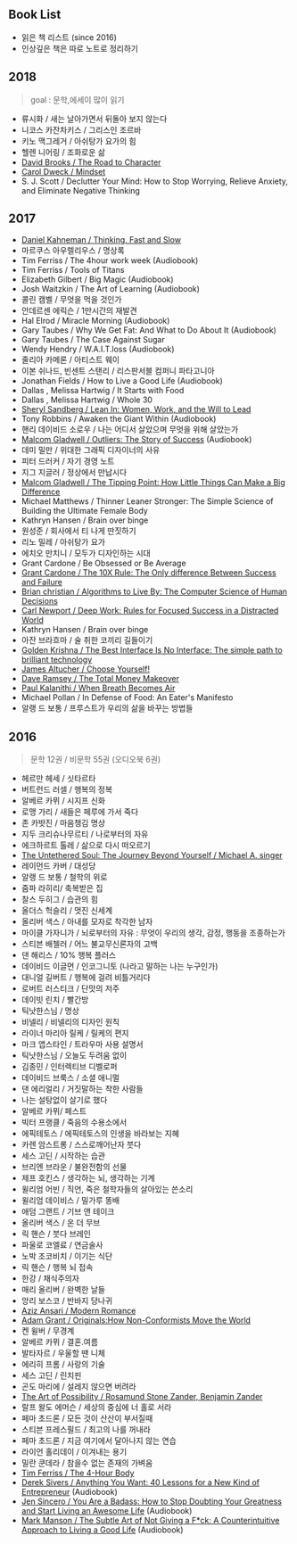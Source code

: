 ## Book List
- 읽은 책 리스트 (since 2016)
- 인상깊은 책은 따로 노트로 정리하기



## 2018
> goal : 문학,에세이 많이 읽기

- 류시화 / 새는 날아가면서 뒤돌아 보지 않는다
- 니코스 카잔차키스 / 그리스인 조르바
- 키노 맥그레거 / 아쉬탕가 요가의 힘
- 헬렌 니어링 / 조화로운 삶
- [David Brooks / The Road to Character](https://www.amazon.com/Road-Character-David-Brooks-ebook/dp/B00R3C1U52/ref=sr_1_1?s=books&ie=UTF8&qid=1516450889&sr=1-1&keywords=the+road+to+character+david+brooks)
- [Carol Dweck / Mindset](https://www.amazon.com/Mindset-Updated-Changing-Fulfil-Potential-ebook/dp/B005RZB65Q/ref=sr_1_1?s=books&ie=UTF8&qid=1516450923&sr=1-1&keywords=carol+dweck)
- S. J. Scott / Declutter Your Mind: How to Stop Worrying, Relieve Anxiety, and Eliminate Negative Thinking


## 2017

- [Daniel Kahneman / Thinking, Fast and Slow](https://www.amazon.com/Thinking-Fast-Slow-Daniel-Kahneman-ebook/dp/B00555X8OA/ref=sr_1_3?s=digital-text&ie=UTF8&qid=1516449460&sr=1-3&keywords=thinking+fast+and+slow)
- 마르쿠스 아우렐리우스 / 명상록 
- Tim Ferriss / The 4hour work week (Audiobook) 
- Tim Ferriss / Tools of Titans
- Elizabeth Gilbert / Big Magic (Audiobook) 
- Josh Waitzkin / The Art of Learning (Audiobook) 
- 콜린 캠벨 / 무엇을 먹을 것인가 
- 안데르센 에릭슨 / 1만시간의 재발견
- Hal Elrod / Miracle Morning (Audiobook)
- Gary Taubes / Why We Get Fat: And What to Do About It (Audiobook)
- Gary Taubes / The Case Against Sugar
- Wendy Hendry / W.A.I.T.loss (Audiobook)
- 줄리아 카메론 / 아티스트 웨이
- 이본 쉬나드, 빈센트 스탠리 / 리스판서블 컴퍼니 파타고니아  
- Jonathan Fields / How to Live a Good Life (Audiobook)
- Dallas , Melissa Hartwig / It Starts with Food  
- Dallas , Melissa Hartwig / Whole 30  
- [Sheryl Sandberg / Lean In: Women, Work, and the Will to Lead](https://www.amazon.com/Lean-Women-Work-Will-Lead-ebook/dp/B009LMTDL0/ref=sr_1_1?s=digital-text&ie=UTF8&qid=1516449614&sr=1-1&keywords=lean+in)
- Tony Robbins / Awaken the Giant Within (Audiobook)
- 핸리 데이비드 소로우 / 나는 어디서 살았으며 무엇을 위해 살았는가
- [Malcom Gladwell / Outliers: The Story of Success](https://www.amazon.com/Outliers-Story-Success-Malcolm-Gladwell-ebook/dp/B00FOR2FKW/ref=sr_1_3?s=books&ie=UTF8&qid=1516450430&sr=1-3&keywords=outliers) (Audiobook)
- 데미 밀만 / 위대한 그래픽 디자이너의 사유
- 피터 드러커 / 자기 경영 노트
- 지그 지글러 / 정상에서 만납시다
- [Malcom Gladwell / The Tipping Point: How Little Things Can Make a Big Difference](https://www.amazon.com/Tipping-Point-Little-Things-Difference/dp/0316346624/ref=sr_1_1?s=books&ie=UTF8&qid=1516450303&sr=1-1&keywords=tipping+point)
- Michael Matthews / Thinner Leaner Stronger: The Simple Science of Building the Ultimate Female Body
- Kathryn Hansen / Brain over binge
- 원성준 / 회사에서 티 나게 딴짓하기
- 리노 밀레 / 아쉬탕가 요가
- 에치오 만치니 / 모두가 디자인하는 시대
- Grant Cardone / Be Obsessed or Be Average
- [Grant Cardone / The 10X Rule: The Only difference Between Success and Failure](https://www.amazon.com/10X-Rule-Difference-Between-Success-ebook/dp/B004X75OES/ref=sr_1_1?s=digital-text&ie=UTF8&qid=1516449056&sr=1-1&keywords=10X+rule)
- [Brian christian / Algorithms to Live By: The Computer Science of Human Decisions](https://www.amazon.com/Algorithms-Live-Computer-Science-Decisions-ebook/dp/B015CKNWJI/ref=sr_1_1?s=digital-text&ie=UTF8&qid=1516449017&sr=1-1&keywords=algorithms+to+live+by)
- [Carl Newport / Deep Work: Rules for Focused Success in a Distracted World](https://www.amazon.com/Deep-Work-Focused-Success-Distracted-ebook/dp/B00X7D8X8S/ref=sr_1_1?s=digital-text&ie=UTF8&qid=1516448977&sr=1-1&keywords=deep+work)
- Kathryn Hansen / Brain over binge
- 아잔 브라흐마 / 술 취한 코끼리 길들이기 
- [Golden Krishna / The Best Interface Is No Interface: The simple path to brilliant technology](https://www.amazon.com/Best-Interface-No-brilliant-technology-ebook/dp/B00T0ER57I/ref=sr_1_1?s=digital-text&ie=UTF8&qid=1516448861&sr=1-1&keywords=the+best+interface+is+no+interface)
- [James Altucher / Choose Yourself!](https://www.amazon.com/Choose-Yourself-James-Altucher-ebook/dp/B00CO8D3G4/ref=sr_1_1?s=digital-text&ie=UTF8&qid=1516448902&sr=1-1&keywords=choose+yourself)
- [Dave Ramsey / The Total Money Makeover](https://www.amazon.com/Total-Money-Makeover-Classic-Financial-ebook/dp/B00DNBE8P6/ref=sr_1_1?s=digital-text&ie=UTF8&qid=1516449740&sr=1-1&keywords=total+money+makeover)
- [Paul Kalanithi / When Breath Becomes Air](https://www.amazon.com/When-Breath-Becomes-Paul-Kalanithi-ebook/dp/B00XSSYR50/ref=sr_1_3?s=digital-text&ie=UTF8&qid=1516449800&sr=1-3&keywords=when+breath+becomes+air)
- Michael Pollan / In Defense of Food: An Eater's Manifesto
- 알랭 드 보통 / 프루스트가 우리의 삶을 바꾸는 방법들



## 2016
> 문학 12권 / 비문학 55권 (오디오북 6권)

- 헤르만 헤세 / 싯타르타
- 버트런드 러셀 / 행복의 정복
- 알베르 카뮈 / 시지프 신화
- 로맹 가리 / 새들은 페루에 가서 죽다
- 존 카밧진 / 마음챙김 명상
- 지두 크리슈나무르티 / 나로부터의 자유
- 에크하르트 톨레 / 삶으로 다시 떠오르기
- [The Untethered Soul: The Journey Beyond Yourself / Michael A. singer](https://www.goodreads.com/book/show/1963638.The_Untethered_Soul?from_search=true)
- 레이먼드 카버 / 대성당
- 알랭 드 보통 / 철학의 위로
- 줌파 라히리/ 축복받은 집
- 찰스 두히그 / 습관의 힘
- 올더스 헉슬리 / 멋진 신세계
- 올리버 색스 / 아내를 모자로 착각한 남자
- 마이클 가자니가 / 뇌로부터의 자유 : 무엇이 우리의 생각, 감정, 행동을 조종하는가
- 스티븐 배첼러 / 어느 불교무신론자의 고백
- 댄 해리스 / 10% 행복 플러스
- 데이비드 이글먼 / 인코그니토 (나라고 말하는 나는 누구인가)
- 대니얼 길버트 / 행복에 걸려 비틀거리다
- 로버트 러스티크 / 단맛의 저주
- 데이빗 린치 / 빨간방 
- 틱낫한스님 / 명상
- 비넬리 / 비넬리의 디자인 원칙
- 라이너 마리아 릴케 / 릴케의 편지
- 마크 앱스타인 / 트라우마 사용 설명서
- 틱낫한스님 / 오늘도 두려움 없이
- 김종민 / 인터렉티브 디벨로퍼
- 데이비드 브룩스 / 소셜 애니멀
- 댄 에리얼리 / 거짓말하는 착한 사람들
- 나는 설탕없이 살기로 했다
- 알베르 카뮈/ 페스트
- 빅터 프랭클 / 죽음의 수용소에서
- 에픽테토스 / 에픽테토스의 인생을 바라보는 지혜
- 카렌 암스트롱 / 스스로깨어난자 붓다
- 세스 고딘 / 시작하는 습관
- 브리엔 브라운 / 불완전함의 선물
- 제프 호킨스 / 생각하는 뇌, 생각하는 기계
- 윌리엄 어빈 / 직언, 죽은 철학자들의 살아있는 쓴소리
- 윌리엄 데이비스 / 밀가루 똥배 
- 애덤 그랜트 / 기브 앤 테이크
- 올리버 색스 / 온 더 무브
- 릭 핸슨 / 붓다 브레인
- 파울로 코엘료 / 연금술사
- 노박 조코비치 / 이기는 식단
- 릭 핸슨 / 행복 뇌 접속
- 한강 / 채식주의자
- 매리 올리버 / 완벽한 날들
- 앙리 보스코 / 반바지 당나귀
- [Aziz Ansari / Modern Romance](https://www.goodreads.com/book/show/23453112-modern-romance?from_search=true)
- [Adam Grant / Originals:How Non-Conformists Move the World](https://www.goodreads.com/book/show/25614523-originals?from_search=true)
- 켄 윌버 / 무경계
- 알베르 카뮈 / 결혼.여름
- 발타자르 / 우울할 땐 니체
- 에리히 프롬 / 사랑의 기술
- 세스 고딘 / 린치핀
- 곤도 마리에 / 설레지 않으면 버려라 
- [The Art of Possibility / Rosamund Stone Zander, Benjamin Zander](https://www.goodreads.com/book/show/85697.The_Art_of_Possibility?from_search=true)
- 랄프 왈도 에머슨 / 세상의 중심에 너 홀로 서라 
- 페마 초드론 / 모든 것이 산산이 부서질때
- 스티븐 프레스필드 / 최고의 나를 꺼내라
- 페마 초드론 / 지금 여기에서 달아나지 않는 연습
- 라이언 홀리데이 / 이겨내는 용기
- 밀란 쿤데라 / 참을수 없는 존재의 가벼움
- [Tim Ferriss / The 4-Hour Body](https://www.amazon.com/4-Hour-Body-Uncommon-Incredible-Superhuman-ebook/dp/B003EI2EH2/ref=sr_1_1?ie=UTF8&qid=1516448231&sr=8-1&keywords=4hour+body)
- [Derek Sivers / Anything You Want: 40 Lessons for a New Kind of Entrepreneur](https://www.amazon.com/Anything-You-Want-Lessons-Entrepreneur-ebook/dp/B00SI0B5FS/ref=sr_1_1?ie=UTF8&qid=1516448334&sr=8-1&keywords=derek+sivers) (Audiobook)
- [Jen Sincero / You Are a Badass: How to Stop Doubting Your Greatness and Start Living an Awesome Life](https://www.amazon.com/You-Are-Badass-Doubting-Greatness-ebook/dp/B06XC9JKZC/ref=sr_1_3?s=digital-text&ie=UTF8&qid=1516448468&sr=1-3&keywords=you+are+a+badass) (Audiobook)
- [Mark Manson / The Subtle Art of Not Giving a F*ck: A Counterintuitive Approach to Living a Good Life](https://www.amazon.com/Subtle-Art-Not-Giving-Counterintuitive-ebook/dp/B019MMUA8S/ref=sr_1_1?s=digital-text&ie=UTF8&qid=1516448521&sr=1-1&keywords=mark+manson) (Audiobook)



